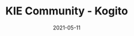 ---
date: 2021-05-11
title: KIE Community - Kogito
draft: false
bands:
    - header: What is Kogito?
      content: Kogito is an amazing Quarkus extension!
      image: /images/DroolsLogo200px.png
    - header: Why should I use it?
      content: If you want your Business Processes running fast.

---